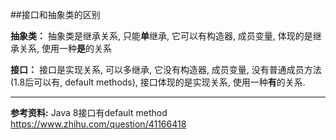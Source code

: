 ##接口和抽象类的区别

**抽象类：** 抽象类是继承关系, 只能**单**继承, 它可以有构造器, 成员变量, 体现的是继承关系, 使用一种**是**的关系

**接口：**   接口是实现关系, 可以多继承, 它没有构造器, 成员变量, 没有普通成员方法(1.8后可以有, default methods), 接口体现的是实现关系, 使用一种**有**的关系.

---
**参考资料:**
Java 8接口有default method
https://www.zhihu.com/question/41166418
